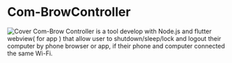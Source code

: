 # Com-BrowController
![Cover](https://github.com/yialexlee/yialexlee.github.io/blob/master/images/work/work10.png)
Com-Brow Controller is a tool develop with Node.js and flutter webview( for app ) that allow user to shutdown/sleep/lock and logout their computer by phone browser or app, if their phone and computer connected the same Wi-Fi. 
